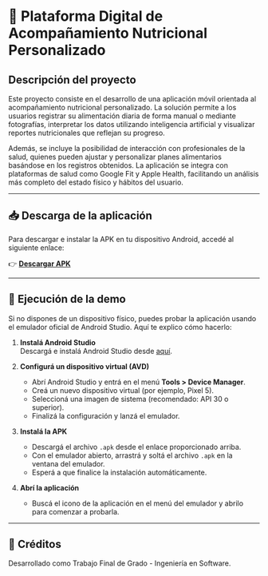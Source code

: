 # 📱 Plataforma Digital de Acompañamiento Nutricional Personalizado

## Descripción del proyecto

Este proyecto consiste en el desarrollo de una aplicación móvil orientada al acompañamiento nutricional personalizado. La solución permite a los usuarios registrar su alimentación diaria de forma manual o mediante fotografías, interpretar los datos utilizando inteligencia artificial y visualizar reportes nutricionales que reflejan su progreso.

Además, se incluye la posibilidad de interacción con profesionales de la salud, quienes pueden ajustar y personalizar planes alimentarios basándose en los registros obtenidos. La aplicación se integra con plataformas de salud como Google Fit y Apple Health, facilitando un análisis más completo del estado físico y hábitos del usuario.

---

## 📥 Descarga de la aplicación

Para descargar e instalar la APK en tu dispositivo Android, accedé al siguiente enlace:

👉 **[Descargar APK](https://drive.google.com/file/d/1cc-2Hwg2N8ldEDog8sJwPZJKO5SYjb55/view?usp=sharing)**

---



## 💬 Ejecución de la demo

Si no dispones de un dispositivo físico, puedes probar la aplicación usando el emulador oficial de Android Studio. Aquí te explico cómo hacerlo:

1. **Instalá Android Studio**  
   Descargá e instalá Android Studio desde [aquí](https://developer.android.com/studio).

2. **Configurá un dispositivo virtual (AVD)**  
   - Abrí Android Studio y entrá en el menú **Tools > Device Manager**.
   - Creá un nuevo dispositivo virtual (por ejemplo, Pixel 5).
   - Seleccioná una imagen de sistema (recomendado: API 30 o superior).
   - Finalizá la configuración y lanzá el emulador.

3. **Instalá la APK**  
   - Descargá el archivo `.apk` desde el enlace proporcionado arriba.
   - Con el emulador abierto, arrastrá y soltá el archivo `.apk` en la ventana del emulador.
   - Esperá a que finalice la instalación automáticamente.

4. **Abrí la aplicación**  
   - Buscá el icono de la aplicación en el menú del emulador y abrilo para comenzar a probarla.

---

## 🚀 Créditos

Desarrollado como Trabajo Final de Grado - Ingeniería en Software.
